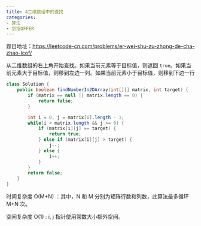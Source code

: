 ```yaml
---
title: 4二维数组中的查找
categories:
- 算法 
- 剑指OFFER
---
```


题目地址：https://leetcode-cn.com/problems/er-wei-shu-zu-zhong-de-cha-zhao-lcof/

从二维数组的右上角开始查找。如果当前元素等于目标值，则返回 `true`。如果当前元素大于目标值，则移到左边一列。如果当前元素小于目标值，则移到下边一行

```java
class Solution {
    public boolean findNumberIn2DArray(int[][] matrix, int target) {
        if (matrix == null || matrix.length == 0) {
            return false;
        }

        int i = 0, j = matrix[0].length - 1;
        while(i < matrix.length && j >= 0) {
            if (matrix[i][j] == target) {
                return true;
            } else if (matrix[i][j] > target) {
                j--;
            } else {
                i++;
            }
        }
        return false;
    }
}
```

时间复杂度 O(M+N) ：其中，N 和 M 分别为矩阵行数和列数，此算法最多循环 M+N 次。

空间复杂度 O(1) : i, j 指针使用常数大小额外空间。